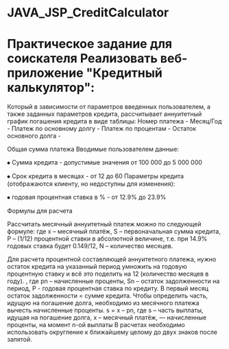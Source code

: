 # JAVA_JSP_CreditCalculator

# Практическое задание для соискателя Реализовать веб-приложение "Кредитный калькулятор":
Который в зависимости от параметров введенных пользователем, а также заданных параметров кредита, рассчитывает аннуитетный график погашения кредита в виде таблицы: 
Номер платежа - Месяц/Год  - Платеж по основному долгу -  Платеж по процентам - Остаток основного долга - 

Общая сумма платежа Вводимые пользователем данные: 

⦁ Сумма кредита - допустимые значения от 100 000 до 5 000 000 

⦁ Срок кредита в месяцах - от 12 до 60 Параметры кредита (отображаются клиенту, но недоступны для изменения): 

⦁ годовая процентная ставка в % - от 12.9% до 23.9%

Формулы для расчета

Рассчитать месячный аннуитетный платеж можно по следующей формуле:  где 
x – месячный платёж, 
S – первоначальная сумма кредита, 
P – (1/12) процентной ставки в абсолютной величине, т.е. при 14.9% годовых ставка будет 0.149/12, 
N – количество месяцев.   

Для расчета процентной составляющей аннуитетного платежа, нужно остаток кредита на указанный период умножить на годовую процентную ставку 
и всё это поделить на 12 (количество месяцев в году). , где pn – начисленные проценты, Sn – остаток задолженности на период, 
P - годовая процентная ставка по кредиту.
В первый месяц остаток задолженности = сумме кредита. Чтобы определить часть, идущую на погашение долга, необходимо из месячного платежа 
вычесть начисленные проценты. s = x – pn, где s – часть выплаты, идущая на погашение долга, x – месячный платёж,  — начисленные проценты,
на момент n-ой выплаты В расчетах необходимо использовать округление к ближайшему целому до двух знаков после запятой.
